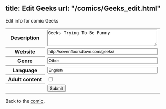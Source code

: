 title: Edit Geeks
url: "/comics/Geeks_edit.html"
---
Edit info for comic Geeks

<form name="comic" action="http://gaepostmail.appspot.com/comic/" method="post">
<table class="comicinfo">
<tr>
<th>Description</th><td><textarea name="description" cols="40" rows="3">Geeks Trying To Be Funny</textarea></td>
</tr>
<tr>
<th>Website</th><td><input type="text" name="url" value="http://sevenfloorsdown.com/geeks/" size="40"/></td>
</tr>
<tr>
<th>Genre</th><td><input type="text" name="genre" value="Other" size="40"/></td>
</tr>
<tr>
<th>Language</th><td><input type="text" name="language" value="English" size="40"/></td>
</tr>
<tr>
<th>Adult content</th><td><input type="checkbox" name="adult" value="adult" /></td>
</tr>
<tr>
<th></th><td>
<input type="hidden" name="comic" value="Geeks" />
<input type="submit" name="submit" value="Submit" />
</td>
</tr>
</table>
</form>

Back to the [comic](Geeks.html).
